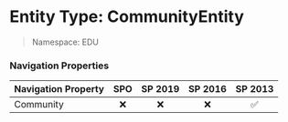 # Entity Type: CommunityEntity

> Namespace: EDU

### Navigation Properties

Navigation Property | SPO | SP 2019 | SP 2016 | SP 2013
----------|:---:|:-------:|:-------:|:-------:
Community | ❌ | ❌ | ❌ | ✅